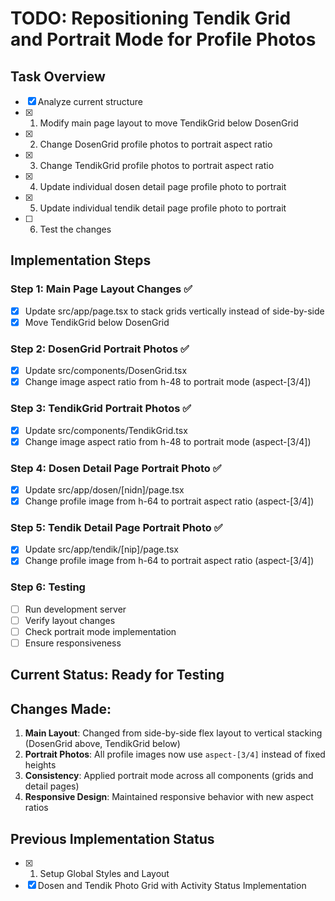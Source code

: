 # TODO: Repositioning Tendik Grid and Portrait Mode for Profile Photos

## Task Overview
- [x] Analyze current structure
- [x] 1. Modify main page layout to move TendikGrid below DosenGrid
- [x] 2. Change DosenGrid profile photos to portrait aspect ratio
- [x] 3. Change TendikGrid profile photos to portrait aspect ratio  
- [x] 4. Update individual dosen detail page profile photo to portrait
- [x] 5. Update individual tendik detail page profile photo to portrait
- [ ] 6. Test the changes

## Implementation Steps

### Step 1: Main Page Layout Changes ✅
- [x] Update src/app/page.tsx to stack grids vertically instead of side-by-side
- [x] Move TendikGrid below DosenGrid

### Step 2: DosenGrid Portrait Photos ✅
- [x] Update src/components/DosenGrid.tsx
- [x] Change image aspect ratio from h-48 to portrait mode (aspect-[3/4])

### Step 3: TendikGrid Portrait Photos ✅
- [x] Update src/components/TendikGrid.tsx
- [x] Change image aspect ratio from h-48 to portrait mode (aspect-[3/4])

### Step 4: Dosen Detail Page Portrait Photo ✅
- [x] Update src/app/dosen/[nidn]/page.tsx
- [x] Change profile image from h-64 to portrait aspect ratio (aspect-[3/4])

### Step 5: Tendik Detail Page Portrait Photo ✅
- [x] Update src/app/tendik/[nip]/page.tsx  
- [x] Change profile image from h-64 to portrait aspect ratio (aspect-[3/4])

### Step 6: Testing
- [ ] Run development server
- [ ] Verify layout changes
- [ ] Check portrait mode implementation
- [ ] Ensure responsiveness

## Current Status: Ready for Testing

## Changes Made:
1. **Main Layout**: Changed from side-by-side flex layout to vertical stacking (DosenGrid above, TendikGrid below)
2. **Portrait Photos**: All profile images now use `aspect-[3/4]` instead of fixed heights
3. **Consistency**: Applied portrait mode across all components (grids and detail pages)
4. **Responsive Design**: Maintained responsive behavior with new aspect ratios

## Previous Implementation Status
- [x] 1. Setup Global Styles and Layout
- [x] Dosen and Tendik Photo Grid with Activity Status Implementation
